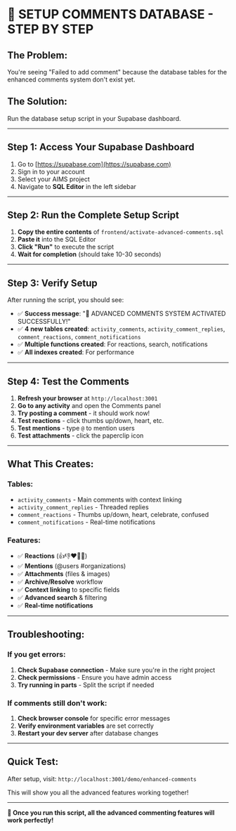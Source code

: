 # 🚀 **SETUP COMMENTS DATABASE - STEP BY STEP**

## **The Problem:**
You're seeing "Failed to add comment" because the database tables for the enhanced comments system don't exist yet.

## **The Solution:**
Run the database setup script in your Supabase dashboard.

---

## **Step 1: Access Your Supabase Dashboard**

1. Go to [https://supabase.com](https://supabase.com)
2. Sign in to your account
3. Select your AIMS project
4. Navigate to **SQL Editor** in the left sidebar

---

## **Step 2: Run the Complete Setup Script**

1. **Copy the entire contents** of `frontend/activate-advanced-comments.sql`
2. **Paste it** into the SQL Editor
3. **Click "Run"** to execute the script
4. **Wait for completion** (should take 10-30 seconds)

---

## **Step 3: Verify Setup**

After running the script, you should see:
- ✅ **Success message**: "🎉 ADVANCED COMMENTS SYSTEM ACTIVATED SUCCESSFULLY!"
- ✅ **4 new tables created**: `activity_comments`, `activity_comment_replies`, `comment_reactions`, `comment_notifications`
- ✅ **Multiple functions created**: For reactions, search, notifications
- ✅ **All indexes created**: For performance

---

## **Step 4: Test the Comments**

1. **Refresh your browser** at `http://localhost:3001`
2. **Go to any activity** and open the Comments panel
3. **Try posting a comment** - it should work now!
4. **Test reactions** - click thumbs up/down, heart, etc.
5. **Test mentions** - type `@` to mention users
6. **Test attachments** - click the paperclip icon

---

## **What This Creates:**

### **Tables:**
- `activity_comments` - Main comments with context linking
- `activity_comment_replies` - Threaded replies
- `comment_reactions` - Thumbs up/down, heart, celebrate, confused
- `comment_notifications` - Real-time notifications

### **Features:**
- ✅ **Reactions** (👍👎❤️🎉😕)
- ✅ **Mentions** (@users #organizations)
- ✅ **Attachments** (files & images)
- ✅ **Archive/Resolve** workflow
- ✅ **Context linking** to specific fields
- ✅ **Advanced search** & filtering
- ✅ **Real-time notifications**

---

## **Troubleshooting:**

### **If you get errors:**
1. **Check Supabase connection** - Make sure you're in the right project
2. **Check permissions** - Ensure you have admin access
3. **Try running in parts** - Split the script if needed

### **If comments still don't work:**
1. **Check browser console** for specific error messages
2. **Verify environment variables** are set correctly
3. **Restart your dev server** after database changes

---

## **Quick Test:**

After setup, visit: `http://localhost:3001/demo/enhanced-comments`

This will show you all the advanced features working together!

---

**🎉 Once you run this script, all the advanced commenting features will work perfectly!** 
